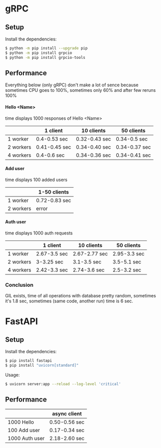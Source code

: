 # gRPC
## Setup
Install the dependencies:
```bash
$ python -m pip install --upgrade pip
$ python -m pip install grpcio
$ python -m pip install grpcio-tools
```
## Performance

Everything below (only gRPC) don't make a lot of sence because sometimes CPU goes to 100%, sometimes only 60% and after few reruns
100%

#### Hello \<Name>
time displays 1000 responses of Hello \<Name>

|           | 1 client      | 10 clients    | 50 clients    |
|-----------|---------------|---------------|---------------|
| 1 worker  | 0.4-0.53 sec  | 0.32-0.43 sec | 0.34-0.5 sec  |
| 2 workers | 0.41-0.45 sec | 0.34-0.40 sec | 0.34-0.37 sec |
| 4 workers | 0.4-0.6 sec   | 0.34-0.36 sec | 0.34-0.41 sec  |

#### Add user

time displays 100 added users

|           | 1-50 clients  |
|-----------|---------------|
| 1 worker  | 0.72-0.83 sec |
| 2 workers | error         |

#### Auth user
time displays 1000 auth requests

|           | 1 client     | 10 clients    | 50 clients   |
|-----------|--------------|---------------|--------------|
| 1 worker  | 2.67-3.5 sec | 2.67-2.77 sec | 2.95-3.3 sec |
| 2 workers | 3-3.25 sec   | 3.1-3.5 sec   | 3.5-5.1 sec  |
| 4 workers | 2.42-3.3 sec | 2.74-3.6 sec  | 2.5-3.2 sec  |

### Conclusion
GIL exists, time of all operations with database pretty random, sometimes it's 1.8 sec, sometimes (same code, another run) time is 6 sec. 

# FastAPI

## Setup
Install the dependencies:
```bash
$ pip install fastapi
$ pip install "uvicorn[standard]"
```
Usage:
```bash
$ uvicorn server:app --reload --log-level 'critical'
```
## Performance

|                | async client  |
|----------------|---------------|
| 1000 Hello     | 0.50-0.56 sec |
| 100 Add user   | 0.17-0.34 sec |
| 1000 Auth user | 2.18-2.60 sec |
